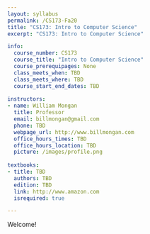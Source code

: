 ```yaml
---
layout: syllabus
permalink: /CS173-Fa20
title: "CS173: Intro to Computer Science"
excerpt: "CS173: Intro to Computer Science"

info:
  course_number: CS173
  course_title: "Intro to Computer Science"
  course_prerequipages: None
  class_meets_when: TBD
  class_meets_where: TBD
  course_start_end_dates: TBD
  
instructors:
- name: William Mongan
  title: Professor
  email: billmongan@gmail.com
  phone: TBD
  webpage_url: http://www.billmongan.com
  office_hours_times: TBD
  office_hours_location: TBD
  picture: /images/profile.png
  
textbooks:
- title: TBD
  authors: TBD
  edition: TBD
  link: http://www.amazon.com
  isrequired: true

---
```


Welcome!